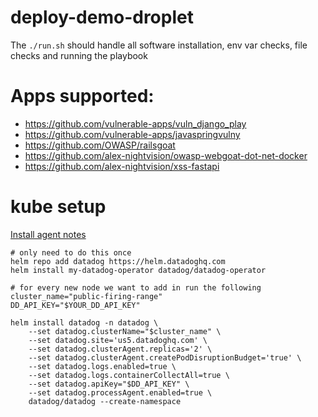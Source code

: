 # deploy-demo-droplet

The `./run.sh` should handle all software installation, env var checks, file checks and running the playbook

# Apps supported:

- https://github.com/vulnerable-apps/vuln_django_play
- https://github.com/vulnerable-apps/javaspringvulny
- https://github.com/OWASP/railsgoat
- https://github.com/alex-nightvision/owasp-webgoat-dot-net-docker
- https://github.com/alex-nightvision/xss-fastapi

# kube setup

[Install agent notes](https://docs.datadoghq.com/containers/kubernetes/installation/?tab=operator)
```
# only need to do this once
helm repo add datadog https://helm.datadoghq.com
helm install my-datadog-operator datadog/datadog-operator

# for every new node we want to add in run the following
cluster_name="public-firing-range"
DD_API_KEY="$YOUR_DD_API_KEY"

helm install datadog -n datadog \
    --set datadog.clusterName="$cluster_name" \
    --set datadog.site='us5.datadoghq.com' \
    --set datadog.clusterAgent.replicas='2' \
    --set datadog.clusterAgent.createPodDisruptionBudget='true' \
    --set datadog.logs.enabled=true \
    --set datadog.logs.containerCollectAll=true \
    --set datadog.apiKey="$DD_API_KEY" \
    --set datadog.processAgent.enabled=true \
    datadog/datadog --create-namespace
```

